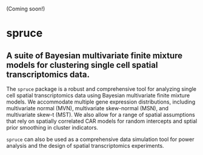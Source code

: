 (Coming soon!)

# spruce
## A suite of Bayesian multivariate finite mixture models for clustering single cell spatial transcriptomics data. 

The `spruce` package is a robust and comprehensive tool for analyzing single cell spatial transcriptomics data using Bayesian multivariate finite mixture models. We accommodate multiple gene expression distributions, including multivariate normal (MVN), multivariate skew-normal (MSN), and multivariate skew-t (MST). We also allow for a range of spatial assumptions that rely on spatially correlated CAR models for random intercepts and sptial prior smoothing in cluster indicators. 

`spruce` can also be used as a comprehensive data simulation tool for power analysis and the design of spatial transcriptomics experiments. 
